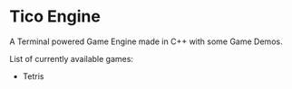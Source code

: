 # Tico Engine
A Terminal powered Game Engine made in C++ with some Game Demos.

List of currently available games:
- Tetris

